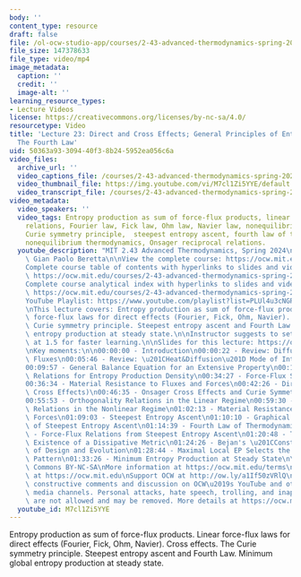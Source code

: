 ```yaml
---
body: ''
content_type: resource
draft: false
file: /ol-ocw-studio-app/courses/2-43-advanced-thermodynamics-spring-2024/ocw_243_lecture23_2024apr30_360p_16_9.mp4
file_size: 147378633
file_type: video/mp4
image_metadata:
  caption: ''
  credit: ''
  image-alt: ''
learning_resource_types:
- Lecture Videos
license: https://creativecommons.org/licenses/by-nc-sa/4.0/
resourcetype: Video
title: 'Lecture 23: Direct and Cross Effects; General Principles of Entropy Production;
  The Fourth Law'
uid: 50363a93-3094-40f3-8b24-5952ea056c6a
video_files:
  archive_url: ''
  video_captions_file: /courses/2-43-advanced-thermodynamics-spring-2024/1XMq8bQGGZvnYGSDaPYP_7lz3ZPlCUDWA_transcript.webvtt
  video_thumbnail_file: https://img.youtube.com/vi/M7cl1Zi5YYE/default.jpg
  video_transcript_file: /courses/2-43-advanced-thermodynamics-spring-2024/1XMq8bQGGZvnYGSDaPYP_7lz3ZPlCUDWA_transcript.pdf
video_metadata:
  video_speakers: ''
  video_tags: Entropy production as sum of force-flux products, linear force-flux
    relations, Fourier law, Fick law, Ohm law, Navier law, nonequilibrium cross effects,
    Curie symmetry principle,  steepest entropy ascent, fourth law of thermodynamics,
    nonequilibrium thermodynamics, Onsager reciprocal relations.
  youtube_description: "MIT 2.43 Advanced Thermodynamics, Spring 2024\nInstructor:\
    \ Gian Paolo Beretta\n\nView the complete course: https://ocw.mit.edu/courses/2-43-advanced-thermodynamics-spring-2024/\n\
    Complete course table of contents with hyperlinks to slides and video timestamps:\
    \ https://ocw.mit.edu/courses/2-43-advanced-thermodynamics-spring-2024/resources/mit2_43_s24_toc_slides_pdf/\n\
    Complete course analytical index with hyperlinks to slides and video timestamps:\
    \ https://ocw.mit.edu/courses/2-43-advanced-thermodynamics-spring-2024/resources/mit2_43_s24_index_slides_pdf/\n\
    YouTube Playlist: https://www.youtube.com/playlist?list=PLUl4u3cNGP6309d0oJDiVo1CvxUQXJ2il\n\
    \nThis lecture covers: Entropy production as sum of force-flux products. Linear\
    \ force-flux laws for direct effects (Fourier, Fick, Ohm, Navier). Cross effects.\
    \ Curie symmetry principle. Steepest entropy ascent and Fourth Law. Minimum global\
    \ entropy production at steady state.\n\nInstructor suggests to set viewing speed\
    \ at 1.5 for faster learning.\n\nSlides for this lecture: https://ocw.mit.edu/courses/2-43-advanced-thermodynamics-spring-2024/resources/mit2_43_s24_lec23_pdf/\n\
    \nKey moments:\n\n00:00:00 - Introduction\n00:00:22 - Review: Diffusive and Convective\
    \ Fluxes\n00:05:46 - Review: \u201CHeat&Diffusion\u201D Mode of Interaction\n\
    00:09:57 - General Balance Equation for an Extensive Property\n00:13:41 - Extrinsic\
    \ Relations for Entropy Production Density\n00:34:27 - Force-Flux Shorthand Notation\n\
    00:36:34 - Material Resistance to Fluxes and Forces\n00:42:26 - Direct Laws (Neglecting\
    \ Cross Effects)\n00:46:35 - Onsager Cross Effects and Curie Symmetry Principle\n\
    00:55:53 - Orthogonality Relations in the Linear Regime\n00:59:30 - Orthogonality\
    \ Relations in the Nonlinear Regime\n01:02:13 - Material Resistance to Flux and\
    \ Forces\n01:09:03 - Steepest Entropy Ascent\n01:10:10 - Graphical Illustration\
    \ of Steepest Entropy Ascent\n01:14:39 - Fourth Law of Thermodynamics\n01:17:25\
    \ - Force-Flux Relations from Steepest Entropy Ascent\n01:20:48 - The Fourth Law:\
    \ Existence of a Dissipative Metric\n01:24:26 - Bejan's \u201CConstructal Law\u201D\
    \ of Design and Evolution\n01:28:44 - Maximal Local EP Selects the Hydrodynamic\
    \ Pattern\n01:33:26 - Minimum Entropy Production at Steady State\n\nLicense: Creative\
    \ Commons BY-NC-SA\nMore information at https://ocw.mit.edu/terms\nMore courses\
    \ at https://ocw.mit.edu\nSupport OCW at http://ow.ly/a1If50zVRlQ\n\nWe encourage\
    \ constructive comments and discussion on OCW\u2019s YouTube and other social\
    \ media channels. Personal attacks, hate speech, trolling, and inappropriate comments\
    \ are not allowed and may be removed. More details at https://ocw.mit.edu/comments."
  youtube_id: M7cl1Zi5YYE
---
```

Entropy production as sum of force-flux products. Linear force-flux laws for direct effects (Fourier, Fick, Ohm, Navier). Cross effects. The Curie symmetry principle. Steepest entropy ascent and Fourth Law. Minimum global entropy production at steady state.